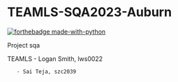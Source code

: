 # TEAMLS-SQA2023-Auburn
[![forthebadge made-with-python](http://ForTheBadge.com/images/badges/made-with-python.svg)](https://www.python.org/)

Project sqa

TEAMLS - Logan Smith, lws0022

       - Sai Teja, szc2039
       
